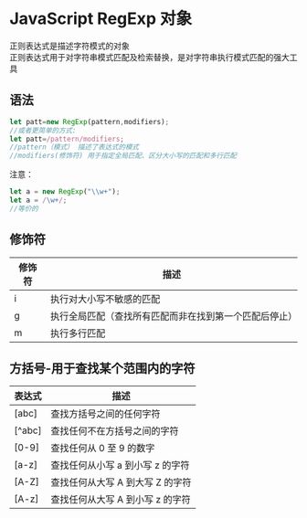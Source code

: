 JavaScript RegExp 对象
===

正则表达式是描述字符模式的对象   
正则表达式用于对字符串模式匹配及检索替换，是对字符串执行模式匹配的强大工具   

语法
---

```js
let patt=new RegExp(pattern,modifiers);
//或者更简单的方式:
let patt=/pattern/modifiers;
//pattern（模式） 描述了表达式的模式
//modifiers(修饰符) 用于指定全局匹配、区分大小写的匹配和多行匹配
```
注意：
```js
let a = new RegExp("\\w+");
let a = /\w+/;
//等价的
```

修饰符
---

|修饰符|描述|  
|---|---|   
|i|执行对大小写不敏感的匹配|   
|g|执行全局匹配（查找所有匹配而非在找到第一个匹配后停止）|   
|m|执行多行匹配|   

方括号-用于查找某个范围内的字符
---

|表达式|描述|  
|---|---|  
|[abc]|查找方括号之间的任何字符|  
|[^abc]|查找任何不在方括号之间的字符|  
|[0-9]|查找任何从 0 至 9 的数字|  
|[a-z]|查找任何从小写 a 到小写 z 的字符|  
|[A-Z]|查找任何从大写 A 到大写 Z 的字符|  
|[A-z]|查找任何从大写 A 到小写 z 的字符|   



